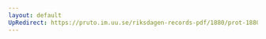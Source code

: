 ```yaml
---
layout: default
UpRedirect: https://pruto.im.uu.se/riksdagen-records-pdf/1880/prot-1880--fk--036/prot-1880--fk--036_027.pdf
---
```

